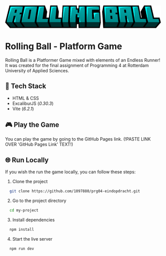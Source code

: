 ![Logo](https://github.com/1097880/prg04-eindopdracht/blob/main/public/images/logo.png?raw=true)



# Rolling Ball - Platform Game

Rolling Ball is a Platformer Game mixed with elements of an Endless Runner! It was created for the final assignment of Programming 4 at Rotterdam University of Applied Sciences. 



## 🤖 Tech Stack

- HTML & CSS
- ExcaliburJS (*0.30.3*)
- Vite (*6.2.1*)


## 🎮 Play the Game

You can play the game by going to the GitHub Pages link. (!PASTE LINK OVER 'GitHub Pages Link' TEXT!)


## 🌐 Run Locally

If you wish the run the game locally, you can follow these steps:

1. Clone the project

```bash
  git clone https://github.com/1097880/prg04-eindopdracht.git
```

2. Go to the project directory

```bash
  cd my-project
```

3. Install dependencies

```bash
  npm install
```

4. Start the live server

```bash
  npm run dev
```
